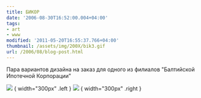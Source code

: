 ```yaml
---
title: БИКОР
date: '2006-08-30T16:52:00.004+04:00'
tags:
- art
- www
modified: '2011-05-20T16:55:37.766+04:00'
thumbnail: /assets/img/200X/bik3.gif
url: /2006/08/blog-post.html
---
```

Пара вариантов дизайна на заказ для одного из филиалов "Балтийской Ипотечной Корпорации"

![](/assets/img/200X/bik2.gif)
{ width="300px" .left }
![](/assets/img/200X/bik3.gif)
{ width="300px" .right }
